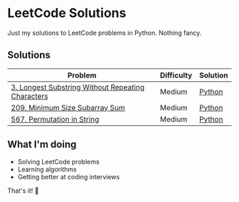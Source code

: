 # LeetCode Solutions

Just my solutions to LeetCode problems in Python. Nothing fancy.

## Solutions

| Problem | Difficulty | Solution |
|---------|------------|----------|
| [3. Longest Substring Without Repeating Characters](https://leetcode.com/problems/longest-substring-without-repeating-characters/) | Medium | [Python](./3%20Longest%20Substring%20Without%20Repeating%20Characters.py) |
| [209. Minimum Size Subarray Sum](https://leetcode.com/problems/minimum-size-subarray-sum/) | Medium | [Python](./209%20Minimum%20Size%20Subarray%20Sum.py) |
| [567. Permutation in String](https://leetcode.com/problems/permutation-in-string/) | Medium | [Python](./567.%20Permutation%20in%20String.py) |

## What I'm doing

- Solving LeetCode problems
- Learning algorithms
- Getting better at coding interviews

That's it! 🚀

